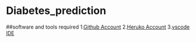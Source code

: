 # Diabetes_prediction
##software and tools required
1.[Github Account](hppt://github.com)
2.[Heruko Account](hppts://heroku.com)
3.[vscode IDE](http://code.visualstudio.com)